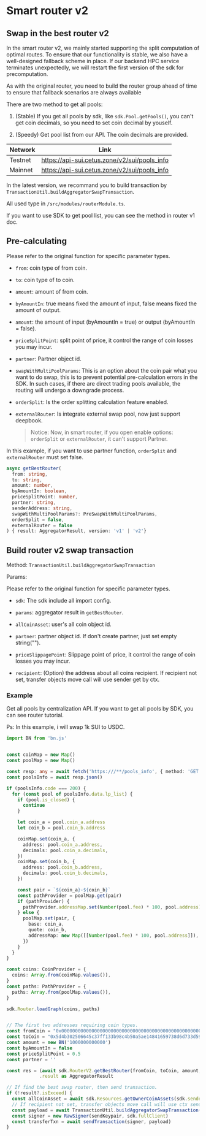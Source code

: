 # Smart router v2

## Swap in the best router v2

In the smart router v2, we mainly started supporting the split computation of optimal routes. To ensure that our functionality is stable, we also have a well-designed fallback scheme in place. If our backend HPC service terminates unexpectedly, we will restart the first version of the sdk for precomputation.

As with the original router, you need to build the router group ahead of time to ensure that fallback scenarios are always available

There are two method to get all pools:

1. (Stable) If you get all pools by sdk, like `sdk.Pool.getPools()`, you can't get coin decimals, so you need to set coin decimal by youself.

2. (Speedy) Get pool list from our API. The coin decimals are provided.

| Network | Link|
| ------ | -----|
|Testnet | https://api-sui.cetus.zone/v2/sui/pools_info|
|Mainnet | https://api-sui.cetus.zone/v2/sui/pools_info|

In the latest version, we recommand you to build transaction by `TransactionUtil.buildAggregatorSwapTransaction`.

All used type in `/src/modules/routerModule.ts`.

If you want to use SDK to get pool list, you can see the method in router v1 doc.

## Pre-calculating

Please refer to the original function for specific parameter types.

- `from`: coin type of from coin.

- `to`: coin type of to coin.

- `amount`: amount of from coin.

- `byAmountIn`: true means fixed the amount of input, false means fixed the amount of output.

- `amount`: the amount of input (byAmountIn = true) or output (byAmountIn = false).

- `priceSplitPoint`: split point of price, it control the range of coin losses you may incur.

- `partner`: Partner object id.

- `swapWithMultiPoolParams`: This is an option about the coin pair what you want to do swap, this is to prevent potential pre-calculation errors in the SDK. In such cases, if there are direct trading pools available, the routing will undergo a downgrade process.

- `orderSplit`: Is the order splitting calculation feature enabled.

- `externalRouter`: Is integrate external swap pool, now just support deepbook.

  > Notice: Now, in smart router, if you open enable options: `orderSplit` or `externalRouter`, it can't support Partner.

In this example, if you want to use partner function, `orderSplit` and `externalRouter` must set false.

```typescript
async getBestRouter(
  from: string,
  to: string,
  amount: number,
  byAmountIn: boolean,
  priceSplitPoint: number,
  partner: string,
  senderAddress: string,
  swapWithMultiPoolParams?: PreSwapWithMultiPoolParams,
  orderSplit = false,
  externalRouter = false
) { result: AggregatorResult, version: 'v1' | 'v2'}
```

## Build router v2 swap transaction

Method: `TransactionUtil.buildAggregatorSwapTransaction`

Params:

Please refer to the original function for specific parameter types.

- `sdk`: The sdk include all import config.

- `params`: aggregator result in `getBestRouter`.

- `allCoinAsset`: user's all coin object id.

- `partner`: partner object id. If don't create partner, just set empty string("").

- `priceSlippagePoint`: Slippage point of price, it control the range of coin losses you may incur.

- `recipient`: (Option) the address about all coins recipient. If recipient not set, transfer objects move call will use sender get by ctx.

### Example

Get all pools by centralization API. If you want to get all pools by SDK, you can see router tutorial.

Ps: In this example, i will swap 1k SUI to USDC.

```typescript
import BN from 'bn.js'


const coinMap = new Map()
const poolMap = new Map()

const resp: any = await fetch('https:///**/pools_info', { method: 'GET' })
const poolsInfo = await resp.json()

if (poolsInfo.code === 200) {
  for (const pool of poolsInfo.data.lp_list) {
    if (pool.is_closed) {
      continue
    }

    let coin_a = pool.coin_a.address
    let coin_b = pool.coin_b.address

    coinMap.set(coin_a, {
      address: pool.coin_a.address,
      decimals: pool.coin_a.decimals,
    })
    coinMap.set(coin_b, {
      address: pool.coin_b.address,
      decimals: pool.coin_b.decimals,
    })

    const pair = `${coin_a}-${coin_b}`
    const pathProvider = poolMap.get(pair)
    if (pathProvider) {
      pathProvider.addressMap.set(Number(pool.fee) * 100, pool.address)
    } else {
      poolMap.set(pair, {
        base: coin_a,
        quote: coin_b,
        addressMap: new Map([[Number(pool.fee) * 100, pool.address]]),
      })
    }
  }
}

const coins: CoinProvider = {
  coins: Array.from(coinMap.values()),
}
const paths: PathProvider = {
  paths: Array.from(poolMap.values()),
}

sdk.Router.loadGraph(coins, paths)


// The first two addresses requiring coin types.
const fromCoin = "0x0000000000000000000000000000000000000000000000000000000000000002::sui::SUI"
const toCoin = "0x5d4b302506645c37ff133b98c4b50a5ae14841659738d6d733d59d0d217a93bf::coin::COIN"
const amount = new BN('1000000000000')
const byAmountIn = false
const priceSplitPoint = 0.5
const partner = ''

const res = (await sdk.RouterV2.getBestRouter(fromCoin, toCoin, amount, byAmountIn, priceSplitPoint, partner, undefined, true, false))
            .result as AggregatorResult

// If find the best swap router, then send transaction.
if (!result?.isExceed) {
  const allCoinAsset = await sdk.Resources.getOwnerCoinAssets(sdk.senderAddress)
  // If recipient not set, transfer objects move call will use ctx sender.
  const payload = await TransactionUtil.buildAggregatorSwapTransaction(sdk, res, allCoinAsset, '', 0.5)
  const signer = new RawSigner(sendKeypair, sdk.fullClient)
  const transferTxn = await sendTransaction(signer, payload)
}
```
